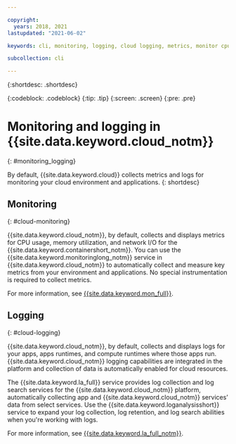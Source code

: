 ```yaml
---

copyright:
  years: 2018, 2021
lastupdated: "2021-06-02"

keywords: cli, monitoring, logging, cloud logging, metrics, monitor cpu, monitor usage, memory utilization, runtime logging

subcollection: cli

---
```


{:shortdesc: .shortdesc}

{:codeblock: .codeblock}
{:tip: .tip}
{:screen: .screen}
{:pre: .pre}

# Monitoring and logging in {{site.data.keyword.cloud_notm}}
{: #monitoring_logging}

By default, {{site.data.keyword.cloud}} collects metrics and logs for monitoring your cloud environment and applications.
{: shortdesc}

## Monitoring
{: #cloud-monitoring}

{{site.data.keyword.cloud_notm}}, by default, collects and displays metrics for CPU usage, memory utilization, and network I/O for the {{site.data.keyword.containershort_notm}}. You can use the {{site.data.keyword.monitoringlong_notm}} service in {{site.data.keyword.cloud_notm}} to automatically collect and measure key metrics from your environment and applications. No special instrumentation is required to collect metrics.

For more information, see [{{site.data.keyword.mon_full}}](/docs/monitoring?topic=monitoring-getting-started).

## Logging
{: #cloud-logging}

{{site.data.keyword.cloud_notm}}, by default, collects and displays logs for your apps, apps runtimes, and compute runtimes where those apps run. {{site.data.keyword.cloud_notm}} logging capabilities are integrated in the platform and collection of data is automatically enabled for cloud resources. 

The {{site.data.keyword.la_full}} service provides log collection and log search services for the {{site.data.keyword.cloud_notm}} platform, automatically collecting app and {{site.data.keyword.cloud_notm}} services’ data from select services. Use the {{site.data.keyword.loganalysisshort}} service to expand your log collection, log retention, and log search abilities when you're working with logs.

For more information, see [{{site.data.keyword.la_full_notm}}](/docs/log-analysis?topic=log-analysis-getting-started).
